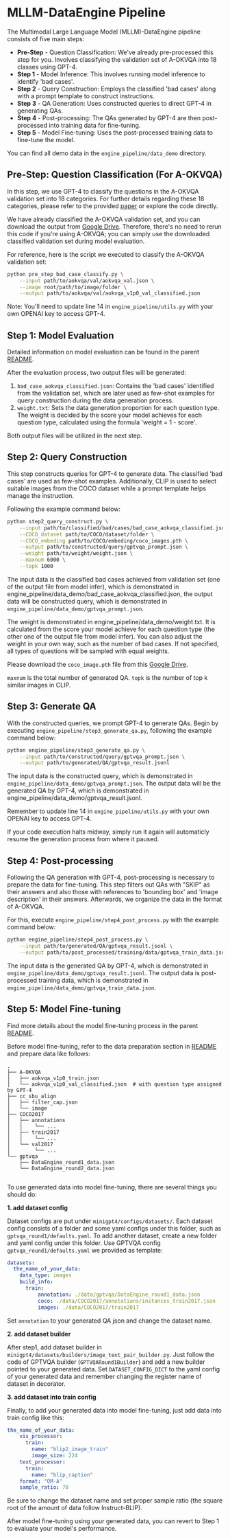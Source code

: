 # MLLM-DataEngine Pipeline

The Multimodal Large Language Model (MLLM)-DataEngine pipeline consists of five main steps:

- **Pre-Step** - Question Classification: We've already pre-processed this step for you. Involves classifying the validation set of A-OKVQA into 18 classes using GPT-4.
- **Step 1** - Model Inference: This involves running model inference to identify 'bad cases'.
- **Step 2** - Query Construction: Employs the classified 'bad cases' along with a prompt template to construct instructions.
- **Step 3** - QA Generation: Uses constructed queries to direct GPT-4 in generating QAs.
- **Step 4** - Post-processing: The QAs generated by GPT-4 are then post-processed into training data for fine-tuning.
- **Step 5** - Model Fine-tuning: Uses the post-processed training data to fine-tune the model.

You can find all demo data in the `engine_pipeline/data_demo` directory.

## Pre-Step: Question Classification (For A-OKVQA)

In this step, we use GPT-4 to classify the questions in the A-OKVQA validation set into 18 categories. For further details regarding these 18 categories, please refer to the provided [paper](https://arxiv.org/pdf/2308.13566.pdf) or explore the code directly.

We have already classified the A-OKVQA validation set, and you can download the output from [Google Drive]([https://drive.google.com/file/d/1RCQbCTIcdwqTJSmrZYlocXP87aDH3hgn/view?usp=drive_link](https://drive.google.com/file/d/1RE8nyVzXhIG7GMrYyKiQv10vY-gud2TK/view?usp=drive_link)). Therefore, there's no need to rerun this code if you're using A-OKVQA; you can simply use the downloaded classified validation set during model evaluation.

For reference, here is the script we executed to classify the A-OKVQA validation set:

```bash
python pre_step_bad_case_classify.py \
    --input path/to/aokvqa/val/aokvqa_val.json \
    --image root/path/to/image/folder \
    --output path/to/aokvqa/val/aokvqa_v1p0_val_classified.json
```

Note: You'll need to update line 14 in `engine_pipeline/utils.py` with your own OPENAI key to access GPT-4.

## Step 1: Model Evaluation

Detailed information on model evaluation can be found in the parent [README](../README.md).

After the evaluation process, two output files will be generated:

1. `bad_case_aokvqa_classified.json`: Contains the 'bad cases' identified from the validation set, which are later used as few-shot examples for query construction during the data generation process.
2. `weight.txt`: Sets the data generation proportion for each question type. The weight is decided by the score your model achieves for each question type, calculated using the formula 'weight = 1 - score'.

Both output files will be utilized in the next step.

## Step 2: Query Construction

This step constructs queries for GPT-4 to generate data. The classified 'bad cases' are used as few-shot examples. Additionally, CLIP is used to select suitable images from the COCO dataset while a prompt template helps manage the instruction.

Following the example command below:

```bash
python step2_query_construct.py \
    --input path/to/classified/bad/cases/bad_case_aokvqa_classified.json \
    --COCO_dataset path/to/COCO/dataset/folder \
    --COCO_embeding path/to/COCO/embeding/coco_images.pth \
    --output path/to/constructed/query/gptvqa_prompt.json \
    --weight path/to/weight/weight.json \
    --maxnum 6000 \
    --topk 1000
```

The input data is the classified bad cases achieved from validation set (one of the output file from model infer), which is demonstrated in engine_pipeline/data_demo/bad_case_aokvqa_classified.json, the output data will be constructed query, which is demonstrated in `engine_pipeline/data_demo/gptvqa_prompt.json`.

The weight is demonstrated in engine_pipeline/data_demo/weight.txt. It is calculated from the score your model achieve for each question type (the other one of the output file from model infer). You can also adjust the weight in your own way, such as the number of bad cases. If not specified, all types of questions will be sampled with equal weights.

Please download the `coco_image.pth` file from this [Google Drive](https://drive.google.com/file/d/150lBSs-cJiL1sznd5Ha9JO10sOrmZErp/view?usp=drive_link).

`maxnum` is the total number of generated QA. `topk` is the number of top k similar images in CLIP.

## Step 3: Generate QA

With the constructed queries, we prompt GPT-4 to generate QAs. Begin by executing `engine_pipeline/step3_generate_qa.py`, following the example command below:

```bash
python engine_pipeline/step3_generate_qa.py \
    --input path/to/constructed/query/gptvqa_prompt.json \
    --output path/to/generated/QA/gptvqa_result.jsonl
```

The input data is the constructed query, which is demonstrated in `engine_pipeline/data_demo/gptvqa_prompt.json`. The output data will be the generated QA by GPT-4, which is demonstrated in engine_pipeline/data_demo/gptvqa_result.jsonl. 

Remember to update line 14 in `engine_pipeline/utils.py` with your own OPENAI key to access GPT-4.

If your code execution halts midway, simply run it again will automaticly resume the generation process from where it paused.

## Step 4: Post-processing

Following the QA generation with GPT-4, post-processing is necessary to prepare the data for fine-tuning. This step filters out QAs with "SKIP" as their answers and also those with references to 'bounding box' and 'image description' in their answers. Afterwards, we organize the data in the format of A-OKVQA.

For this, execute `engine_pipeline/step4_post_process.py` with the example command below:

```bash
python engine_pipeline/step4_post_process.py \
    --input path/to/generated/QA/gptvqa_result.jsonl \
    --output path/to/post_processed/training/data/gptvqa_train_data.json
```

The input data is the generated QA by GPT-4, which is demonstrated in `engine_pipeline/data_demo/gptvqa_result.jsonl`. The output data is post-processed training data, which is demonstrated in `engine_pipeline/data_demo/gptvqa_train_data.json`.

## Step 5: Model Fine-tuning

Find more details about the model fine-tuning process in the parent [README](../README.md).

Before model fine-tuning, refer to the data preparation section in [README](../README.md) and prepare data like follows:

```
.
├── A-OKVQA
│   ├── aokvqa_v1p0_train.json
│   └── aokvqa_v1p0_val_classified.json  # with question type assigned by GPT-4
├── cc_sbu_align
│   ├── filter_cap.json
│   └── image
├── COCO2017
│   ├── annotations
│   │    └── ...
│   ├── train2017
│   │    └── ...
│   └── val2017
│        └── ...
└── gptvqa
    ├── DataEngine_round1_data.json
    └── DataEngine_round2_data.json
    
```

To use generated data into model fine-tuning, there are several things you should do:

**1. add dataset config**

Dataset configs are put under ```minigpt4/configs/datasets/```. Each dataset config consists of a folder and some yaml configs under this folder, such as ```gptvqa_round1/defaults.yaml```. To add another dataset, create a new folder and yaml config under this folder. Use GPTVQA config ```gptvqa_round1/defaults.yaml``` we provided as template:

```yaml
datasets:
  the_name_of_your_data:
    data_type: images
    build_info:
      train:
          annotation: ./data/gptvqa/DataEngine_round1_data.json
          coco: ./data/COCO2017/annotations/instances_train2017.json
          images: ./data/COCO2017/train2017
```

Set ```annotation``` to your generated QA json and change the dataset name.

**2. add dataset builder**

After step1, add dataset builder in ```minigpt4/datasets/builders/image_text_pair_builder.py```. Just follow the code of GPTVQA builder (```GPTVQARound1Builder```) and add a new builder pointed to your generated data. Set ```DATASET_CONFIG_DICT``` to the yaml config of your generated data and remember changing the register name of dataset in decorator.

**3. add dataset into train config**

Finally, to add your generated data into model fine-tuning, just add data into train config like this:

```yaml
the_name_of_your_data:
    vis_processor:
      train:
        name: "blip2_image_train"
        image_size: 224
    text_processor:
      train:
        name: "blip_caption"
    format: "QM-A"
    sample_ratio: 70
```

Be sure to change the dataset name and set proper sample ratio (the square root of the amount of data follow Instruct-BLIP).

After model fine-tuning using your generated data, you can revert to Step 1 to evaluate your model's performance.
